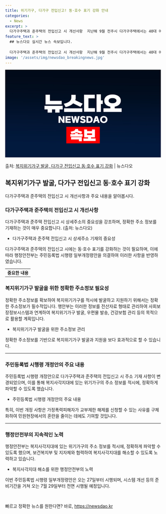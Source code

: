 ```yaml
---
title: 위기가구, 다가구 전입신고! 동·호수 표기 강화 안내
categories:
  - News
excerpt: >
  다가구주택과 준주택의 전입신고 시 개선사항  지난해 9월 전주시 다가구주택에서는 40대 여성 A씨가 제때 복…
feature_text: >
  ## 뉴스다오 실시간 뉴스 속보입니다.

  다가구주택과 준주택의 전입신고 시 개선사항  지난해 9월 전주시 다가구주택에서는 40대 여성 A씨가 제때 복…
image: '/assets/img/newsdao_breakingnews.jpg'
---
```


![뉴스다오 속보](/assets/img/newsdao_breakingnews.jpg)

<p>출처: <a href="https://newsdao.kr/4168" rel="dofollow">복지위기가구 발굴, 다가구 전입신고 동·호수 표기 강화</a> | 뉴스다오</p>

<h2 data-ke-size="size26">복지위기가구 발굴, 다가구 전입신고 동·호수 표기 강화</h2>
<p data-ke-size="size16">다가구주택과 준주택의 전입신고 시 개선사항과 주요 내용을 알아봅시다.</p>

<h3>다가구주택과 준주택의 전입신고 시 개선사항</h3>
<p data-ke-size="size16">다가구주택과 준주택 전입신고 시 상세주소의 중요성을 강조하며, 정확한 주소 정보를 기재하는 것이 매우 중요합니다. (출처: 뉴스다오)</p>
<ul>
<li>다가구주택과 준주택 전입신고 시 상세주소 기재의 중요성</li>
</ul>
<p data-ke-size="size16">다가구주택과 준주택의 전입신고 시에는 동·호수 표기를 강화하는 것이 필요하며, 이에 따라 행정안전부는 주민등록법 시행령 일부개정령안을 의결하여 이러한 사항을 반영하였습니다.</p>
<table>
<tr>
<td style="text-align: center; height: 17px;"><b>중요한 내용</b></td>
</tr>
</table>

<h3>복지위기가구 발굴을 위한 정확한 주소정보 필요성</h3>
<p data-ke-size="size16">정확한 주소정보를 확보하여 복지위기가구를 적시에 발굴하고 지원하기 위해서는 정확한 주소정보가 필수적입니다. 행안부는 이러한 정보를 전산자료 형태로 관리하여 사회보장정보시스템과 연계하여 복지위기가구 발굴, 우편물 발송, 건강보험 관리 등의 목적으로 활용할 계획입니다.</p>
<ul>
<li>복지위기가구 발굴을 위한 주소정보 관리</li>
</ul>
<p data-ke-size="size16">정확한 주소정보를 기반으로 복지위기가구 발굴과 지원을 보다 효과적으로 할 수 있습니다.</p>
<hr>

<h3>주민등록법 시행령 개정안의 주요 내용</h3>
<p data-ke-size="size16">주민등록법 시행령 개정안으로 다가구주택과 준주택의 전입신고 시 주소 기재 사항이 변경되었으며, 이를 통해 복지사각지대에 있는 위기가구의 주소 정보를 적시에, 정확하게 파악할 수 있도록 했습니다.</p>
<ul>
<li>주민등록법 시행령 개정안의 주요 내용</li>
</ul>
<p data-ke-size="size16">특히, 이번 개정 사항은 가정폭력피해자가 교부제한 해제를 신청할 수 있는 사유를 구체화하여 민원현장에서의 혼란을 줄이는 데에도 기여할 것입니다.</p>
<hr>

<h3>행정안전부의 지속적인 노력</h3>
<p data-ke-size="size16">행정안전부는 복지사각지대에 있는 위기가구의 주소 정보를 적시에, 정확하게 파악할 수 있도록 했으며, 보건복지부 및 지자체와 협력하여 복지사각지대를 해소할 수 있도록 노력하고 있습니다.</p>
<ul>
<li>복지사각지대 해소를 위한 행정안전부의 노력</li>
</ul>
<p data-ke-size="size16">이번 주민등록법 시행령 일부개정령안은 오는 27일부터 시행되며, 시스템 개선 등의 준비기간을 거쳐 오는 7월 29일부터 전면 시행될 예정입니다.</p>
<p data-ke-size="size16">&nbsp;</p> 

빠르고 정확한 뉴스를 원한다면? 바로, <a href="https://newsdao.kr" rel="dofollow">https://newsdao.kr</a>


